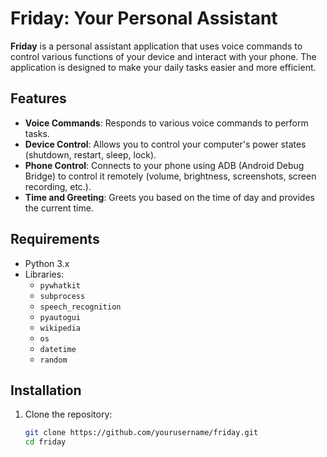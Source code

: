 # Friday: Your Personal Assistant

**Friday** is a personal assistant application that uses voice commands to control various functions of your device and interact with your phone. The application is designed to make your daily tasks easier and more efficient.

## Features

- **Voice Commands**: Responds to various voice commands to perform tasks.
- **Device Control**: Allows you to control your computer's power states (shutdown, restart, sleep, lock).
- **Phone Control**: Connects to your phone using ADB (Android Debug Bridge) to control it remotely (volume, brightness, screenshots, screen recording, etc.).
- **Time and Greeting**: Greets you based on the time of day and provides the current time.

## Requirements

- Python 3.x
- Libraries:
  - `pywhatkit`
  - `subprocess`
  - `speech_recognition`
  - `pyautogui`
  - `wikipedia`
  - `os`
  - `datetime`
  - `random`

## Installation

1. Clone the repository:
   ```bash
   git clone https://github.com/yourusername/friday.git
   cd friday

